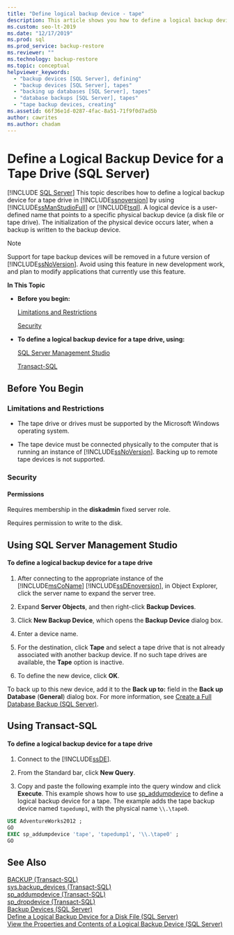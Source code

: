 ```yaml
---
title: "Define logical backup device - tape"
description: This article shows you how to define a logical backup device for a tape drive in SQL Server by using SQL Server Management Studio or Transact-SQL.
ms.custom: seo-lt-2019
ms.date: "12/17/2019"
ms.prod: sql
ms.prod_service: backup-restore
ms.reviewer: ""
ms.technology: backup-restore
ms.topic: conceptual
helpviewer_keywords: 
  - "backup devices [SQL Server], defining"
  - "backup devices [SQL Server], tapes"
  - "backing up databases [SQL Server], tapes"
  - "database backups [SQL Server], tapes"
  - "tape backup devices, creating"
ms.assetid: 66f36e1d-0287-4fac-8a51-71f9f0d7ad5b
author: cawrites
ms.author: chadam
---
```

# Define a Logical Backup Device for a Tape Drive (SQL Server)
 [!INCLUDE [SQL Server](../../includes/applies-to-version/sqlserver.md)]
  This topic describes how to define a logical backup device for a tape drive in [!INCLUDE[ssnoversion](../../includes/ssnoversion-md.md)] by using [!INCLUDE[ssManStudioFull](../../includes/ssmanstudiofull-md.md)] or [!INCLUDE[tsql](../../includes/tsql-md.md)]. A logical device is a user-defined name that points to a specific physical backup device (a disk file or tape drive).  The initialization of the physical device occurs later, when a backup is written to the backup device.  
  
> [!NOTE]  
>  Support for tape backup devices will be removed in a future version of [!INCLUDE[ssNoVersion](../../includes/ssnoversion-md.md)]. Avoid using this feature in new development work, and plan to modify applications that currently use this feature.  
  
 **In This Topic**  
  
-   **Before you begin:**  
  
     [Limitations and Restrictions](#Restrictions)  
  
     [Security](#Security)  
  
-   **To define a logical backup device for a tape drive, using:**  
  
     [SQL Server Management Studio](#SSMSProcedure)  
  
     [Transact-SQL](#TsqlProcedure)  
  
##  <a name="BeforeYouBegin"></a> Before You Begin  
  
###  <a name="Restrictions"></a> Limitations and Restrictions  
  
-   The tape drive or drives must be supported by the Microsoft Windows operating system.  
  
-   The tape device must be connected physically to the computer that is running an instance of [!INCLUDE[ssNoVersion](../../includes/ssnoversion-md.md)]. Backing up to remote tape devices is not supported.  
  
###  <a name="Security"></a> Security  
  
####  <a name="Permissions"></a> Permissions  
 Requires membership in the **diskadmin** fixed server role.  
  
 Requires permission to write to the disk.  
  
##  <a name="SSMSProcedure"></a> Using SQL Server Management Studio  
  
#### To define a logical backup device for a tape drive  
  
1.  After connecting to the appropriate instance of the [!INCLUDE[msCoName](../../includes/msconame-md.md)] [!INCLUDE[ssDEnoversion](../../includes/ssdenoversion-md.md)], in Object Explorer, click the server name to expand the server tree.  
  
2.  Expand **Server Objects**, and then right-click **Backup Devices**.  
  
3.  Click **New Backup Device**, which opens the **Backup Device** dialog box.  
  
4.  Enter a device name.  
  
5.  For the destination, click **Tape** and select a tape drive that is not already associated with another backup device. If no such tape drives are available, the **Tape** option is inactive.  
  
6.  To define the new device, click **OK**.  

 To back up to this new device, add it to the **Back up to:** field in the **Back up Database** (**General**) dialog box. For more information, see [Create a Full Database Backup &#40;SQL Server&#41;](../../relational-databases/backup-restore/create-a-full-database-backup-sql-server.md).  
  
##  <a name="TsqlProcedure"></a> Using Transact-SQL  
  
#### To define a logical backup device for a tape drive  
  
1.  Connect to the [!INCLUDE[ssDE](../../includes/ssde-md.md)].  
  
2.  From the Standard bar, click **New Query**.  
  
3.  Copy and paste the following example into the query window and click **Execute**. This example shows how to use [sp_addumpdevice](../../relational-databases/system-stored-procedures/sp-addumpdevice-transact-sql.md) to define a logical backup device for a tape. The example adds the tape backup device named `tapedump1`, with the physical name `\\.\tape0`.  
  
```sql  
USE AdventureWorks2012 ;  
GO  
EXEC sp_addumpdevice 'tape', 'tapedump1', '\\.\tape0' ;  
GO  
```  
  
## See Also  
 [BACKUP &#40;Transact-SQL&#41;](../../t-sql/statements/backup-transact-sql.md)   
 [sys.backup_devices &#40;Transact-SQL&#41;](../../relational-databases/system-catalog-views/sys-backup-devices-transact-sql.md)   
 [sp_addumpdevice &#40;Transact-SQL&#41;](../../relational-databases/system-stored-procedures/sp-addumpdevice-transact-sql.md)   
 [sp_dropdevice &#40;Transact-SQL&#41;](../../relational-databases/system-stored-procedures/sp-dropdevice-transact-sql.md)   
 [Backup Devices &#40;SQL Server&#41;](../../relational-databases/backup-restore/backup-devices-sql-server.md)   
 [Define a Logical Backup Device for a Disk File &#40;SQL Server&#41;](../../relational-databases/backup-restore/define-a-logical-backup-device-for-a-disk-file-sql-server.md)   
 [View the Properties and Contents of a Logical Backup Device &#40;SQL Server&#41;](../../relational-databases/backup-restore/view-the-properties-and-contents-of-a-logical-backup-device-sql-server.md)  
  
  

